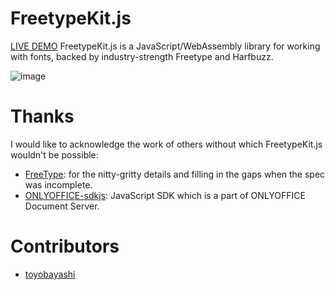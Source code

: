 # FreetypeKit.js


[LIVE DEMO](https://51shouzu.xyz/ofd/) FreetypeKit.js is a JavaScript/WebAssembly library for working with fonts, backed by industry-strength Freetype and Harfbuzz.


![image](https://user-images.githubusercontent.com/2238211/140015964-4aa413e2-d3f7-41e1-9cb5-980da0caaef6.png)


Thanks
======
I would like to acknowledge the work of others without which FreetypeKit.js wouldn't be possible:

* [FreeType](https://www.freetype.org/): for the nitty-gritty details and filling in the gaps when the spec was incomplete.
* [ONLYOFFICE-sdkjs](https://github.com/ONLYOFFICE/sdkjs): JavaScript SDK which is a part of ONLYOFFICE Document Server.


Contributors
============================
*  [toyobayashi](https://github.com/toyobayashi/)
